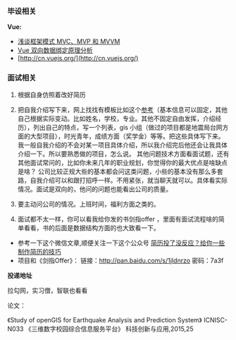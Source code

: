 ### 毕设相关
**Vue:**
- [浅谈框架模式 MVC、MVP 和 MVVM](http://web.jobbole.com/89314/)
- [Vue 双向数据绑定原理分析](http://web.jobbole.com/88870/)
- [http://cn.vuejs.org/](http://cn.vuejs.org/)

### 面试相关

1. 根据自身仿照着改好简历
2. 把自我介绍写下来，网上找找有模板比如这个[参考](http://jingyan.baidu.com/article/546ae1854a90e21149f28ce4.html)（基本信息可以固定，其他自己根据实际变动。比如姓名，学校，专业。其他不固定自由发挥，介绍经历），列出自己的特点，写一个列表，gis 小组（做过的项目都是地震局台网方面的大型项目），时光青年，成绩方面（奖学金）等等。把这些具体写下来。
我一般自我介绍的不会对某一项目具体介绍，所以我介绍完后他还会让我具体介绍一下。所以要熟悉做的项目，怎么说。
其他问题技术方面看面试题，还有其他面试常问的，比如你未来几年的职业规划，你觉得你的最大优点是啥缺点是啥？
公司比较正规大些的基本都会问这类问题，小些的基本没有那么多套路，自我介绍可以和跟打招呼一样。不用紧张，就当聊天就可以。具体看实际情况。面试是双向的，他问的问题也能看出公司的质量。
3. 要主动问公司的情况。上班时间，福利方面之类的。

4. 面试都不太一样，你可以看我给你发的书剑指offer ，里面有面试流程啥的简单看看，书的后面是数据结构方面的也大致看一下。

- 参考一下这个微信文章,顺便关注一下这个公众号 [简历投了没反应？给你一些制作简历的技巧](http://mp.weixin.qq.com/s?__biz=MjM5NzQ4ODE1Ng==&mid=504425125&idx=1&sn=d3409a9f0eeb69a85e34792651ffa188&chksm=3d3d79d60a4af0c00b3f43cffd994a1ed5226ddb48d0dea8abe0f071c4a82cbe4526f74f273d&mpshare=1&scene=1&srcid=1228G3f1fkxQEHp7stlmTOzs#rd)
- 项目和《剑指Offer》：  链接：http://pan.baidu.com/s/1jIdnrzo 密码：7a3f


**投递地址**

拉勾网，实习僧，智联也看看

论文：

《Study of openGIS for Earthquake Analysis and Prediction System》 ICNISC-N033
《三维数字校园综合信息服务平台》 科技创新与应用,2015,25
